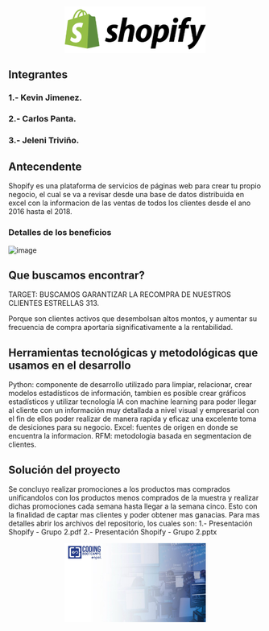<p align="center"><img align="center" width="280" src="/img/Logo2.svg"/></p>

<h2>Integrantes</h2>
<h3 align="left">1.- Kevin Jimenez.</h3>
<h3 align="left">2.- Carlos Panta.</h3>
<h3 align="left">3.- Jeleni Triviño.</h3>

<h2>Antecendente</h2>

Shopify es una plataforma de servicios de páginas web para crear tu propio negocio, el cual se va a revisar desde una base de datos distribuida en excel con la informacion de las ventas de todos los clientes desde el ano 2016 hasta el 2018.

<h3>Detalles de los beneficios</h3>
<img width="1650" height="682" alt="image" src="https://github.com/user-attachments/assets/252e4e75-ba88-4d99-91ef-a66bf3b73c8b" />

<h2>Que buscamos encontrar?</h2>

TARGET: BUSCAMOS GARANTIZAR LA RECOMPRA DE NUESTROS CLIENTES ESTRELLAS 313.

Porque son clientes activos que desembolsan altos montos, y aumentar su frecuencia de compra aportaría significativamente  a la rentabilidad.

<h2>Herramientas tecnológicas y metodológicas que usamos en el desarrollo</h2>

Python: componente de desarrollo utilizado para limpiar, relacionar, crear modelos estadísticos de información, tambien es posible crear gráficos estadísticos y utilizar tecnología IA con machine learning para poder llegar al cliente con un información muy detallada a nivel visual y empresarial con el fin de ellos poder realizar de manera rapida y eficaz una excelente toma de desiciones para su negocio.
Excel: fuentes de origen en donde se encuentra la informacion.
RFM: metodologia basada en segmentacion de clientes.


<h2>Solución del proyecto</h2>

Se concluyo realizar promociones a los productos mas comprados unificandolos con los productos menos comprados de la muestra y realizar dichas promociones cada semana hasta llegar a la semana cinco. Esto con la finalidad de captar mas clientes y poder obtener mas ganacias.
Para mas detalles abrir los archivos del repositorio, los cuales son:
1.- Presentación Shopify - Grupo 2.pdf
2.- Presentación Shopify - Grupo 2.pptx

<p align="center"><img align="center" width="280" src="/img/FondoGrupo.jpeg"/></p>
